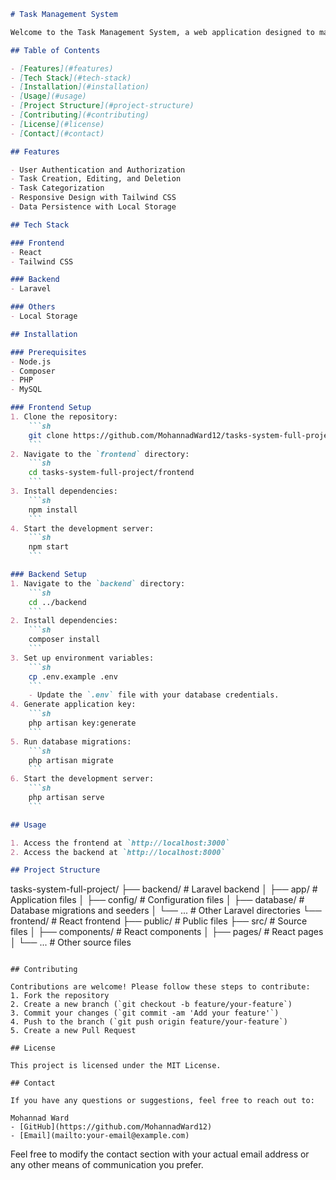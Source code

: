 ```markdown
# Task Management System

Welcome to the Task Management System, a web application designed to manage and track tasks efficiently. This project is built using the React-Laravel stack.

## Table of Contents

- [Features](#features)
- [Tech Stack](#tech-stack)
- [Installation](#installation)
- [Usage](#usage)
- [Project Structure](#project-structure)
- [Contributing](#contributing)
- [License](#license)
- [Contact](#contact)

## Features

- User Authentication and Authorization
- Task Creation, Editing, and Deletion
- Task Categorization
- Responsive Design with Tailwind CSS
- Data Persistence with Local Storage

## Tech Stack

### Frontend
- React
- Tailwind CSS

### Backend
- Laravel

### Others
- Local Storage

## Installation

### Prerequisites
- Node.js
- Composer
- PHP
- MySQL

### Frontend Setup
1. Clone the repository:
    ```sh
    git clone https://github.com/MohannadWard12/tasks-system-full-project.git
    ```
2. Navigate to the `frontend` directory:
    ```sh
    cd tasks-system-full-project/frontend
    ```
3. Install dependencies:
    ```sh
    npm install
    ```
4. Start the development server:
    ```sh
    npm start
    ```

### Backend Setup
1. Navigate to the `backend` directory:
    ```sh
    cd ../backend
    ```
2. Install dependencies:
    ```sh
    composer install
    ```
3. Set up environment variables:
    ```sh
    cp .env.example .env
    ```
    - Update the `.env` file with your database credentials.
4. Generate application key:
    ```sh
    php artisan key:generate
    ```
5. Run database migrations:
    ```sh
    php artisan migrate
    ```
6. Start the development server:
    ```sh
    php artisan serve
    ```

## Usage

1. Access the frontend at `http://localhost:3000`
2. Access the backend at `http://localhost:8000`

## Project Structure

```
tasks-system-full-project/
├── backend/                # Laravel backend
│   ├── app/                # Application files
│   ├── config/             # Configuration files
│   ├── database/           # Database migrations and seeders
│   └── ...                 # Other Laravel directories
└── frontend/               # React frontend
    ├── public/             # Public files
    ├── src/                # Source files
    │   ├── components/     # React components
    │   ├── pages/          # React pages
    │   └── ...             # Other source files
```

## Contributing

Contributions are welcome! Please follow these steps to contribute:
1. Fork the repository
2. Create a new branch (`git checkout -b feature/your-feature`)
3. Commit your changes (`git commit -am 'Add your feature'`)
4. Push to the branch (`git push origin feature/your-feature`)
5. Create a new Pull Request

## License

This project is licensed under the MIT License.

## Contact

If you have any questions or suggestions, feel free to reach out to:

Mohannad Ward  
- [GitHub](https://github.com/MohannadWard12)
- [Email](mailto:your-email@example.com)
```

Feel free to modify the contact section with your actual email address or any other means of communication you prefer.
